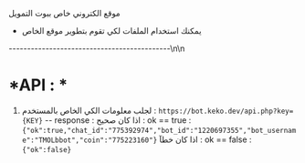 موقع الكتروني خاص ببوت التمويل 
- يمكنك استخدام الملفات لكي تقوم بتطوير موقع الخاص 

--------------------------------------------\n\n
# *API : *
1. لجلب معلومات الكي الخاص بالمستخدم : 
`https://bot.keko.dev/api.php?key={KEY}`
-- response :
اذا كان صحيح : ok == true : `{"ok":true,"chat_id":"775392974","bot_id":"1220697355","bot_username":"TMOLbbot","coin":"775223160"}`
اذا كان خطآ : ok == false : `{"ok":false}`

